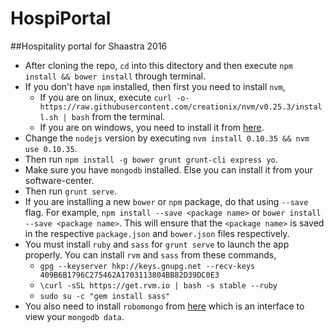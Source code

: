 # HospiPortal
##Hospitality portal for Shaastra 2016
- After cloning the repo, ```cd``` into this ditectory and then execute ```npm install && bower install``` through terminal.
- If you don't have ```npm``` installed, then first you need to install ```nvm```,
  * If you are on linux, execute 
  ```curl -o- https://raw.githubusercontent.com/creationix/nvm/v0.25.3/install.sh | bash``` from the terminal.
  * If you are on windows, you need to install it from [here](https://github.com/coreybutler/nvm-windows).
- Change the ```nodejs``` version by executing ```nvm install 0.10.35 && nvm use 0.10.35```.
- Then run ```npm install -g bower grunt grunt-cli express yo```.
- Make sure you have ```mongodb``` installed. Else you can install it from your software-center. 
- Then run ```grunt serve```.
- If you are installing a new ```bower``` or ```npm``` package, do that using ```--save``` flag. 
For example, ```npm install --save <package name>``` or ```bower install --save <package name>```. This will ensure that the ```<package name>``` is saved in the respective ```package.json``` and ```bower.json``` files respectively.
- You must install ```ruby``` and ```sass``` for ```grunt serve``` to launch the app properly. You can install ```rvm``` and ```sass``` from these commands,
  * ```gpg --keyserver hkp://keys.gnupg.net --recv-keys 409B6B1796C275462A1703113804BB82D39DC0E3``` 
  * ```\curl -sSL https://get.rvm.io | bash -s stable --ruby``` 
  * ```sudo su -c "gem install sass"```
- You also need to install ```robomongo``` from [here](http://robomongo.org/) which is an interface to view your ```mongodb data```.
